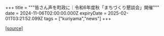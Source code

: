 +++
title = """皆さん声を町政に｜令和6年度秋「まちづくり懇談会」開催"""
date = 2024-11-06T02:00:00.000Z
expiryDate = 2025-02-01T03:21:52.099Z
tags = ["kuriyama","news"]
+++


[[source]](https://www.town.kuriyama.hokkaido.jp/site/matikon/29403.html)
